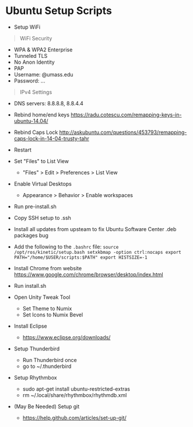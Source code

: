 # Ubuntu Setup Scripts

 - Setup WiFi
  >WiFi Security
   - WPA & WPA2 Enterprise
   - Tunneled TLS
   - No Anon Identity
   - PAP
   - Username: <username>@umass.edu
   - Password: ...
  >IPv4 Settings
   - DNS servers: 8.8.8.8, 8.8.4.4

 - Rebind home/end keys
https://radu.cotescu.com/remapping-keys-in-ubuntu-14.04/
 - Rebind Caps Lock
http://askubuntu.com/questions/453793/remapping-caps-lock-in-14-04-trusty-tahr

 - Restart

 - Set "Files" to List View
   - "Files" > Edit > Preferences > List View

 - Enable Virtual Desktops
   - Appearance > Behavior > Enable workspaces

 - Run pre-install.sh

 - Copy SSH setup to .ssh

 - Install all updates from upsteam to fix Ubuntu Software Center .deb packages bug
 
 - Add the following to the `.bashrc` file:
 `source /opt/ros/kinetic/setup.bash
setxkbmap -option ctrl:nocaps
export PATH="/home/$USER/scripts:$PATH"
export HISTSIZE=-1`

 - Install Chrome from website
https://www.google.com/chrome/browser/desktop/index.html

 - Run install.sh

 - Open Unity Tweak Tool
   - Set Theme to Numix
   - Set Icons to Numix Bevel

 - Install Eclipse
   - https://www.eclipse.org/downloads/

 - Setup Thunderbird
   - Run Thunderbird once
   - go to ~/.thunderbird

 - Setup Rhythmbox
   - sudo apt-get install ubuntu-restricted-extras
   - rm ~/.local/share/rhythmbox/rhythmdb.xml

- (May Be Needed) Setup git
   - https://help.github.com/articles/set-up-git/
